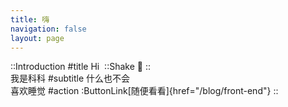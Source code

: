 ```yaml
---
title: 嗨
navigation: false
layout: page
---
```


::Introduction
#title
Hi&nbsp;
  ::Shake
  👋
  ::
<br />
我是科科
#subtitle
什么也不会<br />
喜欢睡觉
#action
:ButtonLink[随便看看]{href="/blog/front-end"}
::